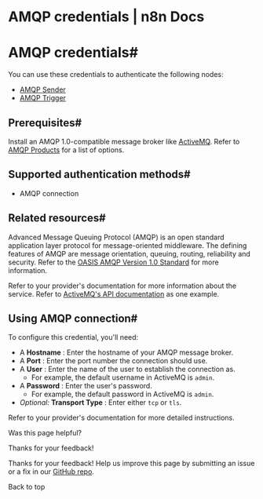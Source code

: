 # AMQP credentials | n8n Docs

[ ](https://github.com/n8n-io/n8n-docs/edit/main/docs/integrations/builtin/credentials/amqp.md "Edit this page")

# AMQP credentials#

You can use these credentials to authenticate the following nodes:

  * [AMQP Sender](../../app-nodes/n8n-nodes-base.amqp/)
  * [AMQP Trigger](../../trigger-nodes/n8n-nodes-base.amqptrigger/)

## Prerequisites#

Install an AMQP 1.0-compatible message broker like [ActiveMQ](https://activemq.apache.org/). Refer to [AMQP Products](https://www.amqp.org/about/examples) for a list of options.

## Supported authentication methods#

  * AMQP connection

## Related resources#

Advanced Message Queuing Protocol (AMQP) is an open standard application layer protocol for message-oriented middleware. The defining features of AMQP are message orientation, queuing, routing, reliability and security. Refer to the [OASIS AMQP Version 1.0 Standard](https://docs.oasis-open.org/amqp/core/v1.0/amqp-core-overview-v1.0.html) for more information.

Refer to your provider's documentation for more information about the service. Refer to [ActiveMQ's API documentation](https://activemq.apache.org/components/classic/documentation/rest) as one example.

## Using AMQP connection#

To configure this credential, you'll need:

  * A **Hostname** : Enter the hostname of your AMQP message broker.
  * A **Port** : Enter the port number the connection should use.
  * A **User** : Enter the name of the user to establish the connection as.
    * For example, the default username in ActiveMQ is `admin`.
  * A **Password** : Enter the user's password.
    * For example, the default password in ActiveMQ is `admin`.
  * _Optional:_ **Transport Type** : Enter either `tcp` or `tls`.

Refer to your provider's documentation for more detailed instructions.

Was this page helpful? 

Thanks for your feedback! 

Thanks for your feedback! Help us improve this page by submitting an issue or a fix in our [GitHub repo](https://github.com/n8n-io/n8n-docs). 

Back to top